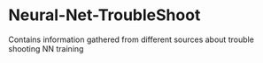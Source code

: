 # Neural-Net-TroubleShoot
Contains information gathered from different sources about trouble shooting NN training
